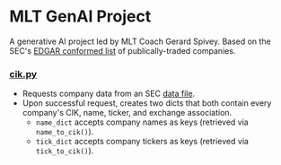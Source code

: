 # MLT GenAI Project
A generative AI project led by MLT Coach Gerard Spivey. Based on the SEC's [EDGAR conformed list](https://www.sec.gov/search-filings/edgar-search-assistance/accessing-edgar-data) of publically-traded companies.

### [cik.py](cik_module/cik.py)
- Requests company data from an SEC [data file](https://www.sec.gov/files/company_tickers_exchange.json).
- Upon successful request, creates two dicts that both contain every company's CIK, name, ticker, and exchange association.  
  - `name_dict` accepts company names as keys (retrieved via `name_to_cik()`).  
  - `tick_dict` accepts company tickers as keys (retrieved via `tick_to_cik()`).


